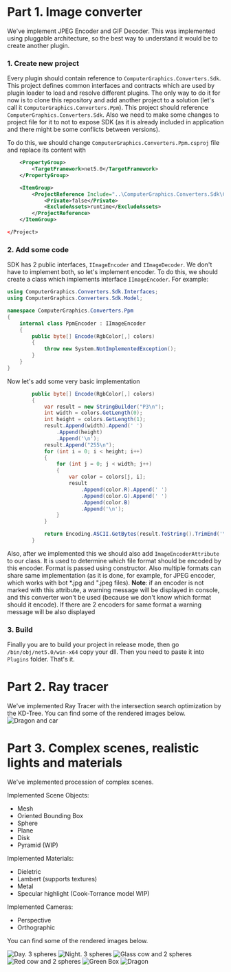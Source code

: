 ﻿# Part 1. Image converter

We've implement JPEG Encoder and GIF Decoder. This was implemented using pluggable architecture, so the best way to
understand it would be to create another plugin.

### 1. Create new project

Every plugin should contain reference to `ComputerGraphics.Converters.Sdk`. This project defines common interfaces and
contracts which are used by plugin loader to load and resolve different plugins. The only way to do it for now is to
clone this repository and add another project to a solution (let's call it `ComputerGraphics.Converters.Ppm`). This
project should reference `ComputerGraphics.Converters.Sdk`. Also we need to make some changes to project file for it to
not to expose SDK (as it is already included in application and there might be some conflicts between versions).

To do this, we should change `ComputerGraphics.Converters.Ppm.csproj` file and replace its content with

```xml <Project Sdk="Microsoft.NET.Sdk">
    <PropertyGroup>
        <TargetFramework>net5.0</TargetFramework>
    </PropertyGroup>

    <ItemGroup>
        <ProjectReference Include="..\ComputerGraphics.Converters.Sdk\ComputerGraphics.Converters.Sdk.csproj">
            <Private>false</Private>
            <ExcludeAssets>runtime</ExcludeAssets>
        </ProjectReference>
    </ItemGroup>

</Project>
```

### 2. Add some code

SDK has 2 public interfaces, `IImageEncoder` and `IImageDecoder`. We don't have to implement both, so let's implement
encoder. To do this, we should create a class which implements interface ```IImageEncoder```. For example:

```csharp
using ComputerGraphics.Converters.Sdk.Interfaces;
using ComputerGraphics.Converters.Sdk.Model;

namespace ComputerGraphics.Converters.Ppm
{
    internal class PpmEncoder : IImageEncoder
    {
        public byte[] Encode(RgbColor[,] colors)
        {
            throw new System.NotImplementedException();
        }
    }
}
```

Now let's add some very basic implementation

```csharp
        public byte[] Encode(RgbColor[,] colors)
        {
            var result = new StringBuilder("P3\n");
            int width = colors.GetLength(0);
            int height = colors.GetLength(1);
            result.Append(width).Append(' ')
                .Append(height)
                .Append('\n');
            result.Append("255\n");
            for (int i = 0; i < height; i++)
            {
                for (int j = 0; j < width; j++)
                {
                    var color = colors[j, i];
                    result
                        .Append(color.R).Append(' ')
                        .Append(color.G).Append(' ')
                        .Append(color.B)
                        .Append('\n');
                }
            }

            return Encoding.ASCII.GetBytes(result.ToString().TrimEnd('\n'));
        }
```

Also, after we implemented this we should also add ```ImageEncoderAttribute``` to our class. It is used to determine
which file format should be encoded by this encoder. Format is passed using constructor. Also multiple formats can share
same implementation (as it is done, for example, for JPEG encoder, which works with bot \*.jpg and ".jpeg files).
**Note**: if an encoder is not marked with this attribute, a warning message will be displayed in console, and this
converter won't be used (because we don't know which format should it encode). If there are 2 encoders for same format a
warning message will be also displayed

### 3. Build

Finally you are to build your project in release mode, then go `/bin/obj/net5.0/win-x64` copy your dll. Then you need to
paste it into `Plugins` folder. That's it.

# Part 2. Ray tracer


We've implemented Ray Tracer with the intersection search optimization by the KD-Tree. You can find some of the rendered images below.
![Dragon and car](./img/dragon_car_example.jpg)

# Part 3. Complex scenes, realistic lights and materials

We've implemented procession of complex scenes.

Implemented Scene Objects:
- Mesh
- Oriented Bounding Box
- Sphere
- Plane
- Disk
- Pyramid (WIP)

Implemented Materials:
- Dieletric
- Lambert (supports textures)
- Metal
- Specular highlight (Cook-Torrance model WIP)

Implemented Cameras:
- Perspective
- Orthographic

You can find some of the rendered images below.

![Day. 3 spheres](./img/part3_example1.jpg)
![Night. 3 spheres](./img/part3_example2.jpg)
![Glass cow and 2 spheres](./img/part3_example3.jpg)
![Red cow and 2 spheres](./img/part3_example4.jpg)
![Green Box](./img/part3_example5.jpg)
![Dragon](./img/part3_example6.jpg)